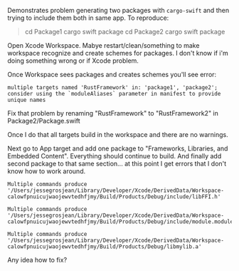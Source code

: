 Demonstrates problem generating two packages with `cargo-swift` and then trying to include them both in same app. To reproduce:

> cd Package1
> cargo swift package
> cd Package2
> cargo swift package

Open Xcode Workspace. Mabye restart/clean/something to make workspace recognize and create schemes for packages. I don't know if i'm doing something wrong or if Xcode problem.

Once Workspace sees packages and creates schemes you'll see error:

```
multiple targets named 'RustFramework' in: 'package1', 'package2'; consider using the `moduleAliases` parameter in manifest to provide unique names
```

Fix that problem by renaming "RustFramework" to "RustFramework2" in Package2/Package.swift

Once I do that all targets build in the workspace and there are no warnings.

Next go to App target and add one package to "Frameworks, Libraries, and Embedded Content". Everything should continue to build. And finally add second package to that same section... at this point I get errors that I don't know how to work around.

```
Multiple commands produce '/Users/jessegrosjean/Library/Developer/Xcode/DerivedData/Workspace-calowfpnuicujwaojewvtedhfjmy/Build/Products/Debug/include/libFFI.h'

Multiple commands produce '/Users/jessegrosjean/Library/Developer/Xcode/DerivedData/Workspace-calowfpnuicujwaojewvtedhfjmy/Build/Products/Debug/include/module.modulemap'

Multiple commands produce '/Users/jessegrosjean/Library/Developer/Xcode/DerivedData/Workspace-calowfpnuicujwaojewvtedhfjmy/Build/Products/Debug/libmylib.a'
```

Any idea how to fix?
